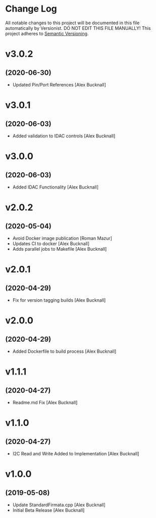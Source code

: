 # Change Log

All notable changes to this project will be documented in this file
automatically by Versionist. DO NOT EDIT THIS FILE MANUALLY!
This project adheres to [Semantic Versioning](http://semver.org/).

# v3.0.2
## (2020-06-30)

* Updated Pin/Port References [Alex Bucknall]

# v3.0.1
## (2020-06-03)

* Added validation to IDAC controls [Alex Bucknall]

# v3.0.0
## (2020-06-03)

* Added IDAC Functionality [Alex Bucknall]

# v2.0.2
## (2020-05-04)

* Avoid Docker image publication [Roman Mazur]
* Updates CI to docker [Alex Bucknall]
* Adds parallel jobs to Makefile [Alex Bucknall]

# v2.0.1
## (2020-04-29)

* Fix for version tagging builds [Alex Bucknall]

# v2.0.0
## (2020-04-29)

* Added Dockerfile to build process [Alex Bucknall]

# v1.1.1
## (2020-04-27)

* Readme.md Fix [Alex Bucknall]

# v1.1.0
## (2020-04-27)

* I2C Read and Write Added to Implementation [Alex Bucknall]

# v1.0.0
## (2019-05-08)

* Update StandardFirmata.cpp [Alex Bucknall]
* Initial Beta Release [Alex Bucknall]
